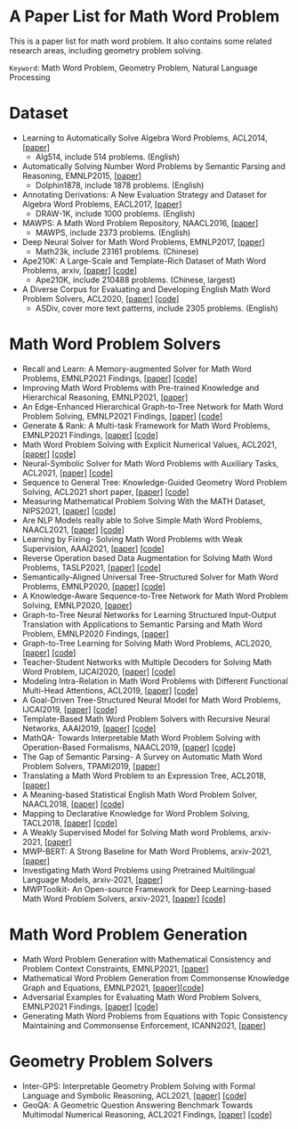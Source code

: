 A Paper List for Math Word Problem
==

This is a paper list for math word problem. It also contains some related research areas, including geometry problem solving.

`Keyword`: Math Word Problem, Geometry Problem, Natural Language Processing

# Dataset
* Learning to Automatically Solve Algebra Word Problems, ACL2014,  [[paper]](https://aclanthology.org/P14-1026.pdf)
   * Alg514, include 514 problems. (English)
* Automatically Solving Number Word Problems by Semantic Parsing and Reasoning, EMNLP2015,  [[paper]](https://aclanthology.org/D15-1135.pdf)
  * Dolphin1878, include 1878 problems. (English)
* Annotating Derivations: A New Evaluation Strategy and Dataset for Algebra Word Problems, EACL2017,  [[paper]](https://aclanthology.org/E17-1047.pdf)
  * DRAW-1K, include 1000 problems. (English)
* MAWPS: A Math Word Problem Repository, NAACL2016,  [[paper]](https://aclanthology.org/N16-1136.pdf)
  * MAWPS, include 2373 problems. (English)
* Deep Neural Solver for Math Word Problems, EMNLP2017, [[paper]](https://aclanthology.org/D17-1088.pdf)
  * Math23k, include 23161 problems. (Chinese)
* Ape210K: A Large-Scale and Template-Rich Dataset of Math Word Problems, arxiv,  [[paper]](https://arxiv.org/abs/2009.11506) [[code]](https://github.com/Chenny0808/ape210k)
  * Ape210K, include 210488 problems. (Chinese, largest)
* A Diverse Corpus for Evaluating and Developing English Math Word Problem Solvers, ACL2020, [[paper]](https://arxiv.org/pdf/2106.15772.pdf) [[code]](https://github.com/chaochun/nlu-asdiv-dataset)
  * ASDiv, cover more text patterns, include 2305 problems. (English)


# Math Word Problem Solvers
* Recall and Learn: A Memory-augmented Solver for Math Word Problems, EMNLP2021 Findings,  [[paper]](https://aclanthology.org/2021.findings-emnlp.68.pdf) [[code]](https://github.com/sfeng-m/REAL4MWP) 
* Improving Math Word Problems with Pre-trained Knowledge and Hierarchical Reasoning, EMNLP2021, [[paper]](https://aclanthology.org/2021.emnlp-main.272.pdf)
* An Edge-Enhanced Hierarchical Graph-to-Tree Network for Math Word Problem Solving, EMNLP2021 Findings, [[paper]](https://aclanthology.org/2021.findings-emnlp.127.pdf) [[code]](https://github.com/qinzhuowu/EEH_G2T)
* Generate & Rank: A Multi-task Framework for Math Word Problems, EMNLP2021 Findings, [[paper]](https://aclanthology.org/2021.findings-emnlp.195.pdf)  [[code]](https://github.com/huawei-noah/noah-research)
* Math Word Problem Solving with Explicit Numerical Values, ACL2021, [[paper]](https://aclanthology.org/2021.acl-long.455.pdf)  [[code]](https://github.com/qinzhuowu/nums2t)
* Neural-Symbolic Solver for Math Word Problems with Auxiliary Tasks, ACL2021, [[paper]](https://aclanthology.org/2021.acl-long.456.pdf)  [[code]](https://github.com/QinJinghui/NS-Solver)
* Sequence to General Tree: Knowledge-Guided Geometry Word Problem Solving, ACL2021 short paper, [[paper]](https://aclanthology.org/2021.acl-short.121.pdf)  [[code]](https://github.com/doublebite/Sequence-to-General-tree/)
* Measuring Mathematical Problem Solving With the MATH Dataset, NIPS2021, [[paper]](https://arxiv.org/pdf/2103.03874.pdf) [[code]](https://github.com/hendrycks/math)
* Are NLP Models really able to Solve Simple Math Word Problems, NAACL2021, [[paper]](https://arxiv.org/pdf/2104.06722.pdf) [[code]](https://github.com/arkilpatel/SVAMP)
* Learning by Fixing- Solving Math Word Problems with Weak Supervision, AAAI2021, [[paper]](https://arxiv.org/pdf/2012.10582.pdf) [[code]](https://github.com/evelinehong/LBF)
* Reverse Operation based Data Augmentation for Solving Math Word Problems, TASLP2021, [[paper]](https://arxiv.org/pdf/2010.01556.pdf) [[code]](https://github.com/yiyunya/RODA)
* Semantically-Aligned Universal Tree-Structured Solver for Math Word Problems, EMNLP2020, [[paper]](https://aclanthology.org/2020.emnlp-main.309.pdf) [[code]](https://github.com/QinJinghui/SAU-Solver)
* A Knowledge-Aware Sequence-to-Tree Network for Math Word Problem Solving, EMNLP2020, [[paper]](https://aclanthology.org/2020.emnlp-main.579.pdf)
* Graph-to-Tree Neural Networks for Learning Structured Input-Output Translation with Applications to Semantic Parsing and Math Word Problem, EMNLP2020 Findings, [[paper]](https://aclanthology.org/2020.findings-emnlp.255.pdf)
* Graph-to-Tree Learning for Solving Math Word Problems, ACL2020, [[paper]](https://aclanthology.org/2020.acl-main.362.pdf) [[code]](https://github.com/2003pro/Graph2Tree)
* Teacher-Student Networks with Multiple Decoders for Solving Math Word Problem, IJCAI2020, [[paper]](https://www.ijcai.org/proceedings/2020/0555.pdf) [[code]](https://github.com/2003pro/TSN-MD)
* Modeling Intra-Relation in Math Word Problems with Different Functional Multi-Head Attentions, ACL2019, [[paper]](https://aclanthology.org/P19-1619.pdf) [[code]](https://github.com/lijierui/group-attention)
* A Goal-Driven Tree-Structured Neural Model for Math Word Problems, IJCAI2019, [[paper]](https://www.ijcai.org/proceedings/2019/0736.pdf) [[code]](https://github.com/ShichaoSun/math_seq2tree)
* Template-Based Math Word Problem Solvers with Recursive Neural Networks, AAAI2019, [[paper]](https://tongtianta.site/oss//paper_pdf/5cbadb30-2ca0-11eb-9da8-00163e0d281a_4d28ea7a950f4f393767d0f2ad5e58d6.pdf)  [[code]](https://github.com/uestc-db/T-RNN)
* MathQA- Towards Interpretable Math Word Problem Solving with Operation-Based Formalisms, NAACL2019, [[paper]](https://aclanthology.org/N19-1245.pdf) [[code]](https://math-qa.github.io/math-QA/)
* The Gap of Semantic Parsing- A Survey on Automatic Math Word Problem Solvers, TPAMI2019, [[paper]](https://arxiv.org/pdf/1808.07290.pdf)
* Translating a Math Word Problem to an Expression Tree, ACL2018, [[paper]](https://aclanthology.org/D18-1132.pdf)
* A Meaning-based Statistical English Math Word Problem Solver, NAACL2018, [[paper]](https://aclanthology.org/N18-1060.pdf) [[code]](https://github.com/chaochun/nlu-mwp-noise-dataset)
* Mapping to Declarative Knowledge for Word Problem Solving, TACL2018, [[paper]](https://aclanthology.org/Q18-1012.pdf) [[code]](https://github.com/CogComp/arithmetic)
* A Weakly Supervised Model for Solving Math word Problems, arxiv-2021, [[paper]](https://arxiv.org/pdf/2104.06722.pdf)
* MWP-BERT: A Strong Baseline for Math Word Problems, arxiv-2021, [[paper]](https://arxiv.org/pdf/2107.13435.pdf)
* Investigating Math Word Problems using Pretrained Multilingual Language Models, arxiv-2021, [[paper]](https://arxiv.org/pdf/2105.08928.pdf)
* MWPToolkit- An Open-source Framework for Deep Learning-based Math Word Problem Solvers, arxiv-2021, [[paper]](https://arxiv.org/pdf/2109.00799.pdf) [[code]](https://github.com/LYH-YF/MWPToolkit)

# Math Word Problem Generation
* Math Word Problem Generation with Mathematical Consistency and Problem Context Constraints, EMNLP2021, [[paper]](https://aclanthology.org/2021.emnlp-main.484.pdf)
* Mathematical Word Problem Generation from Commonsense Knowledge Graph and Equations, EMNLP2021, [[paper]](https://aclanthology.org/2021.emnlp-main.348.pdf)[[code]](https://github.com/tal-ai/MaKE_EMNLP2021)
* Adversarial Examples for Evaluating Math Word Problem Solvers, EMNLP2021 Findings, [[paper]](https://arxiv.org/pdf/2109.05925.pdf)  [[code]](https://github.com/kevivk/MWP_Adversarial)
* Generating Math Word Problems from Equations with Topic Consistency Maintaining and Commonsense Enforcement, ICANN2021, [[paper]](https://arxiv.org/pdf/2012.07379.pdf)


# Geometry Problem Solvers
* Inter-GPS: Interpretable Geometry Problem Solving with Formal Language and Symbolic Reasoning, ACL2021, [[paper]](https://arxiv.org/pdf/2105.04165.pdf)  [[code]](https://github.com/lupantech/InterGPS)
* GeoQA: A Geometric Question Answering Benchmark Towards Multimodal Numerical Reasoning, ACL2021 Findings, [[paper]](https://aclanthology.org/2021.findings-acl.46.pdf)  [[code]](https://github.com/chen-judge/GeoQA)

